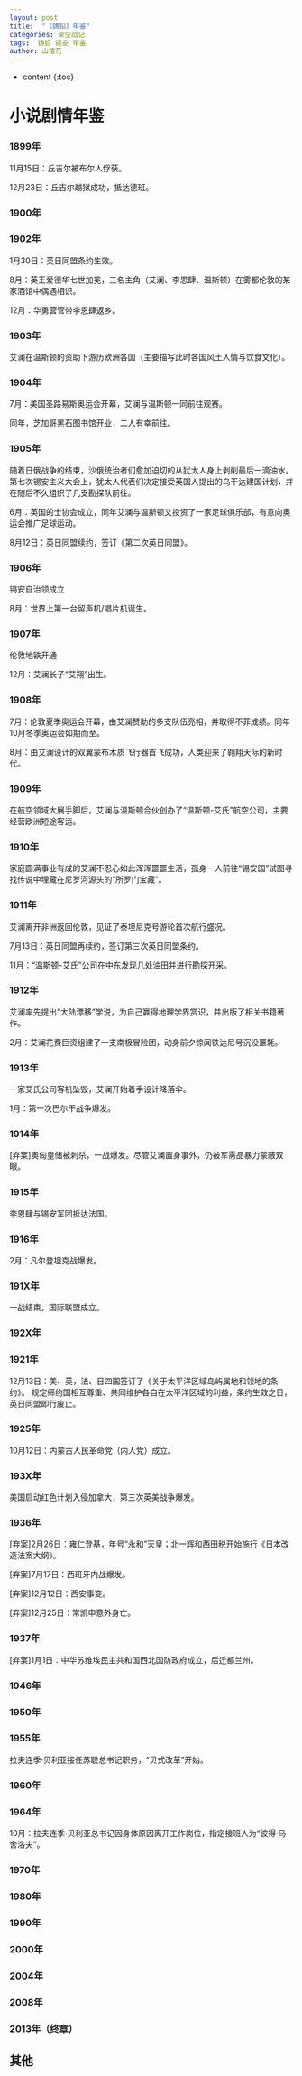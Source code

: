 ```yaml
---
layout: post
title:  "《铸铅》年鉴"
categories: 架空战记
tags:  铸铅 锡安 年鉴
author: 山楂花
---
```


* content
{:toc}


# 小说剧情年鉴

### 1899年

11月15日：丘吉尔被布尔人俘获。

12月23日：丘吉尔越狱成功，抵达德班。

### 1900年

### 1902年

1月30日：英日同盟条约生效。

8月：英王爱德华七世加冕，三名主角（艾澜、李恩肆、温斯顿）在雾都伦敦的某家酒馆中偶遇相识。

12月：华勇营管带李恩肆返乡。

### 1903年

艾澜在温斯顿的资助下游历欧洲各国（主要描写此时各国风土人情与饮食文化）。

### 1904年

7月：美国圣路易斯奥运会开幕，艾澜与温斯顿一同前往观赛。

同年，芝加哥黑石图书馆开业，二人有幸前往。

### 1905年

随着日俄战争的结束，沙俄统治者们愈加迫切的从犹太人身上剥削最后一滴油水。
第七次锡安主义大会上，犹太人代表们决定接受英国人提出的乌干达建国计划，并在随后不久组织了几支勘探队前往。

6月：英国的士协会成立，同年艾澜与温斯顿又投资了一家足球俱乐部，有意向奥运会推广足球运动。

8月12日：英日同盟续约，签订《第二次英日同盟》。

### 1906年

锡安自治领成立

8月：世界上第一台留声机/唱片机诞生。

### 1907年

伦敦地铁开通

12月：艾澜长子“艾翔”出生。

### 1908年

7月：伦敦夏季奥运会开幕，由艾澜赞助的多支队伍亮相，并取得不菲成绩。同年10月冬季奥运会如期而至。

8月：由艾澜设计的双翼蒙布木质飞行器首飞成功，人类迎来了翱翔天际的新时代。

### 1909年

在航空领域大展手脚后，艾澜与温斯顿合伙创办了“温斯顿-艾氏”航空公司，主要经营欧洲短途客运。

### 1910年

家庭圆满事业有成的艾澜不忍心如此浑浑噩噩生活，孤身一人前往“锡安国”试图寻找传说中埋藏在尼罗河源头的“所罗门宝藏”。

### 1911年

艾澜离开非洲返回伦敦，见证了泰坦尼克号游轮首次航行盛况。

7月13日：英日同盟再续约，签订第三次英日同盟条约。

11月：“温斯顿-艾氏”公司在中东发现几处油田并进行勘探开采。

### 1912年

艾澜率先提出“大陆漂移”学说，为自己赢得地理学界赏识，并出版了相关书籍著作。

2月：艾澜花费巨资组建了一支南极冒险团，动身前夕惊闻铁达尼号沉没噩耗。

### 1913年

一家艾氏公司客机坠毁，艾澜开始着手设计降落伞。

1月：第一次巴尔干战争爆发。

### 1914年

[弃案]奥匈皇储被刺杀，一战爆发。尽管艾澜置身事外，仍被军需品暴力蒙蔽双眼。

### 1915年

李恩肆与锡安军团抵达法国。

### 1916年

2月：凡尔登坦克战爆发。

### 191X年

一战结束，国际联盟成立。

### 192X年

### 1921年

12月13日：美、英，法、日四国签订了《关于太平洋区域岛屿属地和领地的条约》。
规定缔约国相互尊重、共同维护各自在太平洋区域的利益，条约生效之日，英日同盟即行废止。

### 1925年

10月12日：内蒙古人民革命党（内人党）成立。

### 193X年

美国启动红色计划入侵加拿大，第三次英美战争爆发。

### 1936年

[弃案]2月26日：雍仁登基，年号“永和”天皇；北一辉和西田税开始施行《日本改造法案大纲》。

[弃案]7月17日：西班牙内战爆发。

[弃案]12月12日：西安事变。

[弃案]12月25日：常凯申意外身亡。

### 1937年

[弃案]1月1日：中华苏维埃民主共和国西北国防政府成立，后迁都兰州。

### 1946年

### 1950年

### 1955年

拉夫连季·贝利亚接任苏联总书记职务，“贝式改革”开始。

### 1960年

### 1964年

10月：拉夫连季·贝利亚总书记因身体原因离开工作岗位，指定接班人为“彼得·马舍洛夫”。

### 1970年

### 1980年

### 1990年

### 2000年

### 2004年

### 2008年

### 2013年（终章）

## 其他